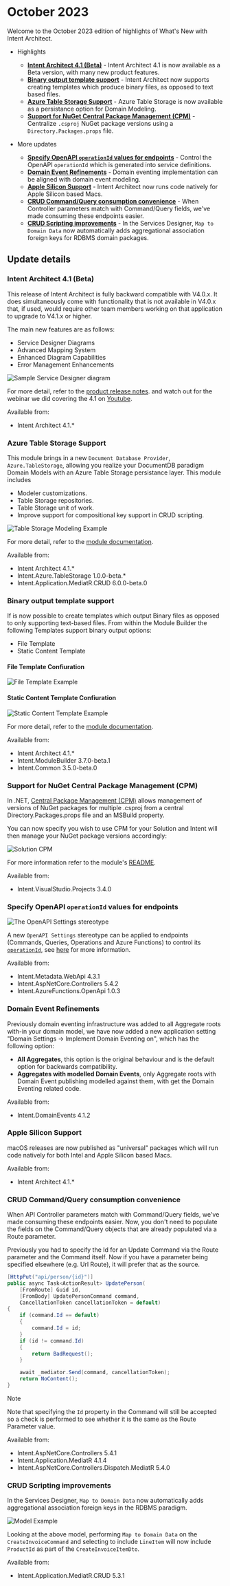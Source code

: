 # October 2023

Welcome to the October 2023 edition of highlights of What's New with Intent Architect.

- Highlights
  - **[Intent Architect 4.1 (Beta)](#binary-output-template-support)** - Intent Architect 4.1 is now available as a Beta version, with many new product features.
  - **[Binary output template support](#binary-output-template-support)** - Intent Architect now supports creating templates which produce binary files, as opposed to text based files.
  - **[Azure Table Storage Support](#azure-table-storage-support)** - Azure Table Storage is now available as a persistance option for Domain Modeling.
  - **[Support for NuGet Central Package Management (CPM)](#support-for-nuget-central-package-management-cpm)** - Centralize `.csproj` NuGet package versions using a `Directory.Packages.props` file.

- More updates
  - **[Specify OpenAPI `operationId` values for endpoints](#specify-openapi-operationid-values-for-endpoints)** - Control the OpenAPI `operationId` which is generated into service definitions.
  - **[Domain Event Refinements](#domain-event-refinements)** - Domain eventing implementation can be aligned with domain event modeling.
  - **[Apple Silicon Support](#apple-silicon-support)** - Intent Architect now runs code natively for Apple Silicon based Macs.
  - **[CRUD Command/Query consumption convenience](#crud-commandquery-consumption-convenience)** - When Controller parameters match with Command/Query fields, we've made consuming these endpoints easier.
  - **[CRUD Scripting improvements](#crud-scripting-improvements)** - In the Services Designer, `Map to Domain Data` now automatically adds aggregational association foreign keys for RDBMS domain packages.

## Update details

### Intent Architect 4.1 (Beta)

This release of Intent Architect is fully backward compatible with V4.0.x. It does simultaneously come with functionality that is not available in V4.0.x that, if used, would require other team members working on that application to upgrade to V4.1.x or higher.

The main new features are as follows:

- Service Designer Diagrams
- Advanced Mapping System
- Enhanced Diagram Capabilities
- Error Management Enhancements

![Sample Service Designer diagram](images/services-diagrams.png)

For more detail, refer to the [product release notes](xref:release-notes.intent-architect-v4.1).
and watch out for the webinar we did covering the 4.1 on [Youtube](https://intentarchitect.com/#/redirect/?category=resources&subCategory=Webinars&additionalData=webinars-playlist-youtube).

Available from:

- Intent Architect 4.1.*

### Azure Table Storage Support

This module brings in a new `Document Database Provider`, `Azure.TableStorage`, allowing you realize your DocumentDB paradigm Domain Models with an Azure Table Storage persistance layer. This module includes

- Modeler customizations.
- Table Storage repositories.
- Table Storage unit of work.
- Improve support for compositional key support in CRUD scripting.

![Table Storage Modeling Example](images/table-storage-domain-model.png)

For more detail, refer to the [module documentation](https://github.com/IntentArchitect/Intent.Modules.NET/blob/development/Modules/Intent.Modules.Azure.TableStorage/README.md).

Available from:

- Intent Architect 4.1.*
- Intent.Azure.TableStorage 1.0.0-beta.*
- Intent.Application.MediatR.CRUD 6.0.0-beta.0

### Binary output template support

If is now possible to create templates which output Binary files as opposed to only supporting text-based files. From within the Module Builder the following Templates support binary output options:

- File Template
- Static Content Template

#### File Template Confiuration

![File Template Example](images/binary-template-setup.png)

#### Static Content Template Confiuration

![Static Content Template Example](images/static-content-with-binary.png)

For more detail, refer to the [module documentation](https://github.com/IntentArchitect/Intent.Modules/blob/release/4.1.x/Modules/Intent.Modules.ModuleBuilder/README.md).

Available from:

- Intent Architect 4.1.*
- Intent.ModuleBuilder 3.7.0-beta.1
- Intent.Common 3.5.0-beta.0

### Support for NuGet Central Package Management (CPM)

In .NET, [Central Package Management (CPM)](https://learn.microsoft.com/nuget/consume-packages/central-package-management) allows management of versions of NuGet packages for multiple .csproj from a central Directory.Packages.props file and an MSBuild property.

You can now specify you wish to use CPM for your Solution and Intent will then manage your NuGet package versions accordingly:

![Solution CPM](images/cpm-for-solution.png)

For more information refer to the module's [README](https://github.com/IntentArchitect/Intent.Modules.NET/blob/development/Modules/Intent.Modules.VisualStudio.Projects/README.md#central-package-management).

Available from:

- Intent.VisualStudio.Projects 3.4.0

### Specify OpenAPI `operationId` values for endpoints

![The OpenAPI Settings stereotype](images/open-api-settings-stereotype.png)

A new `OpenAPI Settings` stereotype can be applied to endpoints (Commands, Queries, Operations and Azure Functions) to control its [`operationId`](https://swagger.io/docs/specification/paths-and-operations/), see [here](https://github.com/IntentArchitect/Intent.Modules/blob/development/Modules/Intent.Modules.Metadata.WebApi/README.md) for more information.

Available from:

- Intent.Metadata.WebApi 4.3.1
- Intent.AspNetCore.Controllers 5.4.2
- Intent.AzureFunctions.OpenApi 1.0.3

### Domain Event Refinements

Previously domain eventing infrastructure was added to all Aggregate roots with-in your domain model, we have now added a new application setting "Domain Settings -> Implement Domain Eventing on", which has the following option:

- **All Aggregates**, this option is the original behaviour and is the default option for backwards compatibility.
- **Aggregates with modelled Domain Events**, only Aggregate roots with Domain Event publishing modelled against them, with get the Domain Eventing related code.

Available from:

- Intent.DomainEvents 4.1.2

### Apple Silicon Support

macOS releases are now published as "universal" packages which will run code natively for both Intel and Apple Silicon based Macs.

Available from:

- Intent Architect 4.1.*

### CRUD Command/Query consumption convenience

When API Controller parameters match with Command/Query fields, we've made consuming these endpoints easier. Now, you don't need to populate the fields on the Command/Query objects that are already populated via a Route parameter.

Previously you had to specify the Id for an Update Command via the Route parameter and the Command itself. Now if you have a parameter being specified elsewhere (e.g. Url Route), it will prefer that as the source.

```csharp
[HttpPut("api/person/{id}")]
public async Task<ActionResult> UpdatePerson(
    [FromRoute] Guid id,
    [FromBody] UpdatePersonCommand command,
    CancellationToken cancellationToken = default)
{
    if (command.Id == default)
    {
        command.Id = id;
    }
    if (id != command.Id)
    {
        return BadRequest();
    }

    await _mediator.Send(command, cancellationToken);
    return NoContent();
}
```

> [!NOTE]
> Note that specifying the `Id` property in the Command will still be accepted so a check is performed to see whether it is the same as the Route Parameter value.

Available from:

- Intent.AspNetCore.Controllers 5.4.1
- Intent.Application.MediatR 4.1.4
- Intent.AspNetCore.Controllers.Dispatch.MediatR 5.4.0

### CRUD Scripting improvements

In the Services Designer, `Map to Domain Data` now automatically adds aggregational association foreign keys in the RDBMS paradigm.

![Model Example](images/crud-script-improvements.png)

Looking at the above model, performing `Map to Domain Data` on the `CreateInvoiceCommand` and selecting to include `LineItem` will now include `ProductId` as part of the `CreateInvoiceItemDto`.

Available from:

- Intent.Application.MediatR.CRUD 5.3.1
